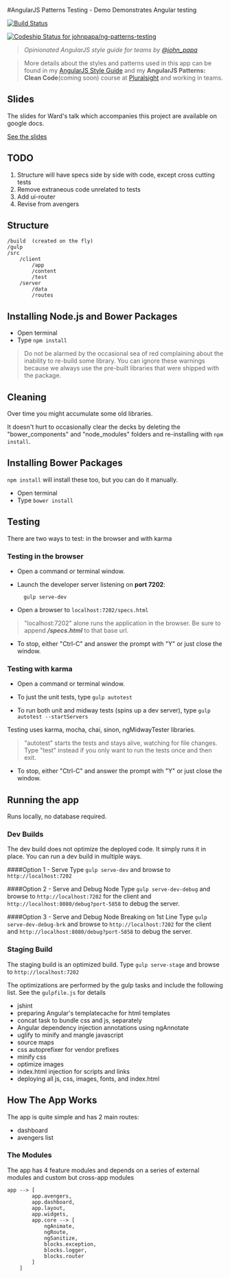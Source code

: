 #AngularJS Patterns Testing - Demo
Demonstrates Angular testing

[![Build Status](https://travis-ci.org/johnpapa/ng-demos.svg?branch=master)](https://travis-ci.org/johnpapa/ng-patterns-testing)

[ ![Codeship Status for johnpapa/ng-patterns-testing](https://codeship.io/projects/115a40f0-23cf-0132-4e4e-7e9ae55fd39f/status)](https://codeship.io/projects/36742)

>*Opinionated AngularJS style guide for teams by [@john_papa](//twitter.com/john_papa)*

>More details about the styles and patterns used in this app can be found in my [AngularJS Style Guide](https://github.com/johnpapa/angularjs-styleguide) and my **AngularJS Patterns: Clean Code**(coming soon) course at [Pluralsight](http://pluralsight.com/training/Authors/Details/john-papa) and working in teams.
> 
## Slides

The slides for Ward's talk which accompanies this project are available on google docs.

[See the slides](https://docs.google.com/presentation/d/137lgLMtflW3q4SBKrrjVgiuSAi6GC19T4mNVox-4kV8/present)

## TODO
1. Structure will have specs side by side with code, except cross cutting tests
2. Remove extraneous code unrelated to tests
3. Add ui-router
4. Revise from avengers

## Structure
	/build 	(created on the fly)
	/gulp	
	/src
		/client
			/app
			/content
			/test
		/server
			/data
			/routes
	

## Installing Node.js and Bower Packages
- Open terminal
- Type `npm install`

>Do not be alarmed by the occasional sea of red complaining about
the inability to re-build some library. You can ignore these warnings
because we always use the pre-built libraries that were shipped with
the package.

## Cleaning 
Over time you might accumulate some old libraries.

It doesn't hurt to occasionally clear the decks by deleting the
"bower\_components" and "node\_modules" folders and re-installing
with `npm install`.

## Installing Bower Packages
`npm install` will install these too, but you can do it manually.
- Open terminal
- Type `bower install`


## Testing
There are two ways to test: in the browser and with karma

### Testing in the browser

* Open a command or terminal window.

* Launch the developer server listening on **port 7202**:

		gulp serve-dev

* Open a browser to `localhost:7202/specs.html`

> "localhost:7202" alone runs the application in the browser. 
Be sure to append ***/specs.html*** to that base url.

* To stop, either "Ctrl-C" and answer the prompt with "Y" or just close the window.

### Testing with karma
* Open a command or terminal window.

* To just the unit tests, type `gulp autotest` 

* To run both unit and midway tests (spins up a dev server), type `gulp autotest --startServers`

Testing uses karma, mocha, chai, sinon, ngMidwayTester libraries.

>"autotest" starts the tests and stays alive, watching for file changes. Type "test" instead if you only want to run the tests once and then exit.

* To stop, either "Ctrl-C" and answer the prompt with "Y" or just close the window.

## Running the app
Runs locally, no database required.

### Dev Builds
The dev build does not optimize the deployed code. It simply runs it in place. You can run a dev build in multiple ways.

####Option 1 - Serve
Type `gulp serve-dev` and browse to `http://localhost:7202`

####Option 2 - Serve and Debug Node
Type `gulp serve-dev-debug` and browse to `http://localhost:7202` for the client and `http://localhost:8080/debug?port-5858` to debug the server.

####Option 3 - Serve and Debug Node Breaking on 1st Line
Type `gulp serve-dev-debug-brk` and browse to `http://localhost:7202` for the client and `http://localhost:8080/debug?port-5858` to debug the server.

### Staging Build
The staging build is an optimized build. Type `gulp serve-stage` and browse to `http://localhost:7202`

The optimizations are performed by the gulp tasks and include the following list. See the `gulpfile.js` for details

- jshint
- preparing Angular's templatecache for html templates
- concat task to bundle css and js, separately
- Angular dependency injection annotations using ngAnnotate
- uglify to minify and mangle javascript
- source maps
- css autoprefixer for vendor prefixes
- minify css
- optimize images
- index.html injection for scripts and links
- deploying all js, css, images, fonts, and index.html

## How The App Works
The app is quite simple and has 2 main routes:
- dashboard
- avengers list

### The Modules
The app has 4 feature modules and depends on a series of external modules and custom but cross-app modules

	app --> [
	        app.avengers,
	        app.dashboard,
	        app.layout,
	        app.widgets,
			app.core --> [
				ngAnimate,
				ngRoute,
				ngSanitize,
				blocks.exception,
				blocks.logger,
				blocks.router
			]
	    ]


